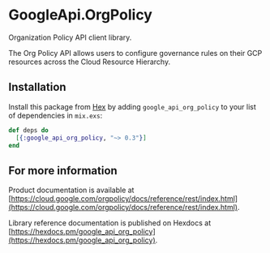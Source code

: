 # GoogleApi.OrgPolicy

Organization Policy API client library.

The Org Policy API allows users to configure governance rules on their GCP resources across the Cloud Resource Hierarchy.

## Installation

Install this package from [Hex](https://hex.pm) by adding
`google_api_org_policy` to your list of dependencies in `mix.exs`:

```elixir
def deps do
  [{:google_api_org_policy, "~> 0.3"}]
end
```

## For more information

Product documentation is available at [https://cloud.google.com/orgpolicy/docs/reference/rest/index.html](https://cloud.google.com/orgpolicy/docs/reference/rest/index.html).

Library reference documentation is published on Hexdocs at
[https://hexdocs.pm/google_api_org_policy](https://hexdocs.pm/google_api_org_policy).
